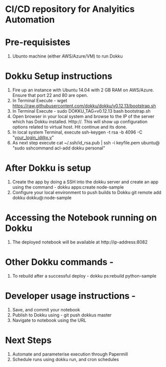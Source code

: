 # CI/CD repository for Analyitics Automation

# Pre-requisistes 

1. Ubunto machine (either AWS/Azure/VM) to run Dokku


# Dokku Setup instructions 

1. Fire up an instance with Ubuntu 14.04 with 2 GB RAM on AWS/Azure. Ensure that port 22 and 80 are open.
2. In Terminal Execute - wget https://raw.githubusercontent.com/dokku/dokku/v0.12.13/bootstrap.sh
3. In Terminal Execute - sudo DOKKU_TAG=v0.12.13 bash bootstrap.sh
4. Open browser in your local system and browse to the IP of the server which has Dokku installed. Http://<ip of server>. This will show up configuration options related to virtual host. Hit continue and its done.
5. In local system Terminal, execute ssh-keygen -t rsa -b 4096 -C "your_login_id@x.y"
6. As next step execute cat ~/.ssh/id_rsa.pub | ssh -i keyfile.pem ubuntu@<server ip> "sudo sshcommand acl-add dokku personal"
  
 
# After Dokku is setup 
1. Create the app by doing a SSH into the dokku server and create an app using the command - dokku apps:create node-sample
2. Configure your local environment to push builds to Dokku git remote add dokku dokku@<server ip>:node-sample

# Accessing the Notebook running on Dokku 
1. The deployed notebook will be available at http://ip-address:8082

# Other Dokku commands - 
1. To rebuild after a successful deploy - dokku ps:rebuild python-sample
 
# Developer usage instructions - 
1. Save, and commit your notebook 
2. Publish to Dokku using - git push dokkus master
3. Navigate to notebook using the URL 

# Next Steps 
1. Automate and parameterise execution through Papermill
2. Schedule runs using dokku run, and cron schedules
